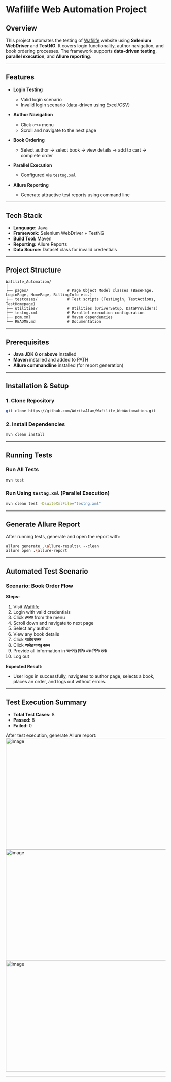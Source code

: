 # Wafilife Web Automation Project

## Overview

This project automates the testing of [Wafilife](https://www.wafilife.com/) website using **Selenium WebDriver** and **TestNG**.
It covers login functionality, author navigation, and book ordering processes. The framework supports **data-driven testing**, **parallel execution**, and **Allure reporting**.

---

## Features

* **Login Testing**

  * Valid login scenario
  * Invalid login scenario (data-driven using Excel/CSV)
* **Author Navigation**

  * Click লেখক menu
  * Scroll and navigate to the next page
* **Book Ordering**

  * Select author → select book → view details → add to cart → complete order
* **Parallel Execution**

  * Configured via `testng.xml`
* **Allure Reporting**

  * Generate attractive test reports using command line

---

## Tech Stack

* **Language:** Java
* **Framework:** Selenium WebDriver + TestNG
* **Build Tool:** Maven
* **Reporting:** Allure Reports
* **Data Source:** Dataset class for invalid credentials

---

## Project Structure

```
Wafilife_Automation/
│
├── pages/                 # Page Object Model classes (BasePage, LoginPage, HomePage, BillingInfo etc.)
├── testcases/             # Test scripts (TestLogin, TestActions, TestHomepage)
├── utilities/             # Utilities (DriverSetup, DataProviders)
├── testng.xml             # Parallel execution configuration
├── pom.xml                # Maven dependencies
└── README.md              # Documentation
```

---

## Prerequisites

* **Java JDK 8 or above** installed
* **Maven** installed and added to PATH
* **Allure commandline** installed (for report generation)

---

## Installation & Setup

### 1. Clone Repository

```bash
git clone https://github.com/AdritaAlam/Wafilife_WebAutomation.git
```

### 2. Install Dependencies

```bash
mvn clean install
```

---

## Running Tests

### Run All Tests

```bash
mvn test
```

### Run Using `testng.xml` (Parallel Execution)

```bash
mvn clean test -DsuiteXmlFile="testng.xml"
```

---

## Generate Allure Report

After running tests, generate and open the report with:

```bash
allure generate .\allure-results\ --clean
allure open .\allure-report

```

---

## Automated Test Scenario

### Scenario: Book Order Flow

**Steps:**

1. Visit [Wafilife](https://www.wafilife.com/)
2. Login with valid credentials
3. Click **লেখক** from the menu
4. Scroll down and navigate to next page
5. Select any author
6. View any book details
7. Click **অর্ডার করুন**
8. Click **অর্ডার সম্পন্ন করুন**
9. Provide all information in **আপনার বিলিং এবং শিপিং তথ্য**
10. Log out

**Expected Result:**

* User logs in successfully, navigates to author page, selects a book, places an order, and logs out without errors.

---

## Test Execution Summary
- **Total Test Cases:** 8  
- **Passed:** 8  
- **Failed:** 0
  
After test execution, generate Allure report:
<img width="700" height="350" alt="image" src="https://github.com/user-attachments/assets/b7a2b869-c87b-4ee4-8978-30cd003cafe5" />
<img width="700" height="350" alt="image" src="https://github.com/user-attachments/assets/ef737550-29d1-4d86-ab6b-c6c9109c4e05" />
<img width="700" height="350" alt="image" src="https://github.com/user-attachments/assets/3376aeb4-3c3a-43d6-8766-40fd35a2b68d" />




---

